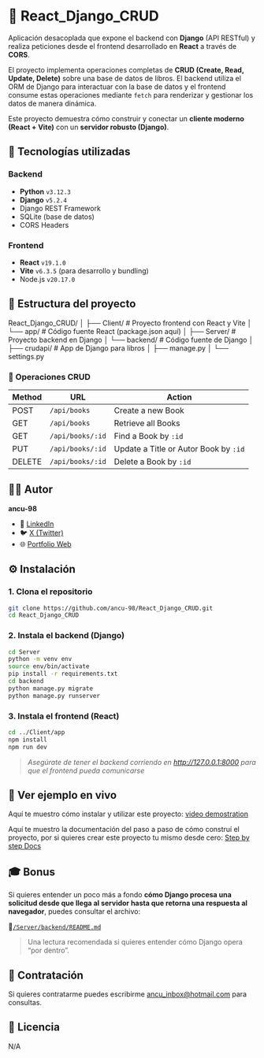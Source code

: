 # 📓 React_Django_CRUD

Aplicación desacoplada que expone el backend con **Django** (API RESTful) y realiza peticiones desde el frontend desarrollado en **React** a través de **CORS**.

El proyecto implementa operaciones completas de **CRUD (Create, Read, Update, Delete)** sobre una base de datos de libros. El backend utiliza el ORM de Django para interactuar con la base de datos y el frontend consume estas operaciones mediante `fetch` para renderizar y gestionar los datos de manera dinámica.

Este proyecto demuestra cómo construir y conectar un **cliente moderno (React + Vite)** con un **servidor robusto (Django)**.

## 🚀 Tecnologías utilizadas

### Backend
- **Python** `v3.12.3`
- **Django** `v5.2.4`
- Django REST Framework
- SQLite (base de datos)
- CORS Headers

### Frontend
- **React** `v19.1.0`
- **Vite** `v6.3.5` (para desarrollo y bundling)
- Node.js `v20.17.0`

## 🧱 Estructura del proyecto
React_Django_CRUD/
│
├── Client/                  # Proyecto frontend con React y Vite
│   └── app/                # Código fuente React (package.json aquí)
│
├── Server/                  # Proyecto backend en Django
│   └── backend/            # Código fuente de Django
│       ├── crudapi/        # App de Django para libros
│       ├── manage.py
│       └── settings.py

### 🔄 Operaciones CRUD

| **Method** | **URL**                      | **Action**                                      |
|------------|------------------------------|-------------------------------------------------|
| POST       | `/api/books`                 | Create a new Book                               |
| GET        | `/api/books`                 | Retrieve all Books                              |
| GET        | `/api/books/:id`             | Find a Book by `:id`                            |
| PUT        | `/api/books/:id`             | Update a Title or Autor Book by `:id`           |
| DELETE     | `/api/books/:id`             | Delete a Book by `:id`                          |

## 👨‍💻 Autor

**ancu-98**

- 💼 [LinkedIn](https://www.linkedin.com/in/ancu98)
- 🐦 [X (Twitter)](https://x.com/)
- 🌐 [Portfolio Web](https://ancu98-website.netlify.app/#)

## ⚙️ Instalación

### 1. Clona el repositorio

```bash
git clone https://github.com/ancu-98/React_Django_CRUD.git
cd React_Django_CRUD
```
### 2. Instala el backend (Django)

```bash
cd Server
python -m venv env
source env/bin/activate
pip install -r requirements.txt
cd backend
python manage.py migrate
python manage.py runserver
```

### 3. Instala el frontend (React)

```bash
cd ../Client/app
npm install
npm run dev
```
> *Asegúrate de tener el backend corriendo en http://127.0.0.1:8000 para que el frontend pueda comunicarse*

## 🎥 Ver ejemplo en vivo
Aquí te muestro cómo instalar y utilizar este proyecto:
[video demostration]()

Aquí te muestro la documentación del paso a paso de cómo construí el proyecto, por si quieres crear este proyecto tu mismo desde cero:
[Step by step Docs](https://atom-sardine-e14.notion.site/Books-CRUD-API-Shared-22a3afe76d71803a8449ef00f8ec4597)

## 🎓 Bonus
Si quieres entender un poco más a fondo **cómo Django procesa una solicitud desde que llega al servidor hasta que retorna una respuesta al navegador**, puedes consultar el archivo:

📁[`/Server/backend/README.md`](Server/backend/README.md)
> Una lectura recomendada si quieres entender cómo Django opera “por dentro”.

## 📩 Contratación
Si quieres contratarme puedes escribirme ancu_inbox@hotmail.com para consultas.

## 🔐 Licencia
N/A